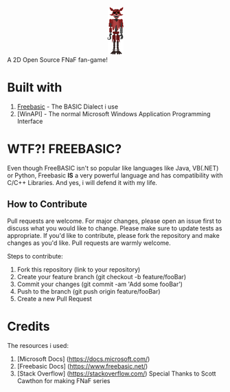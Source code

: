 <center>
  <img src='./res/foxy/foxy.bmp'>
</center>
A 2D Open Source FNaF fan-game! 

# Built with
1. [Freebasic](https://www.freebasic.net/) - The BASIC Dialect i use
2. [WinAPI] - The normal Microsoft Windows Application Programming Interface

# WTF?! FREEBASIC?
Even though FreeBASIC isn't so popular like languages like Java, VB(.NET) or Python, Freebasic **IS** a very powerful language and has compatibility with C/C++ Libraries. And yes, i will defend it with my life.

## How to Contribute
Pull requests are welcome. For major changes, please open an issue first to discuss what you would like to change. Please make sure to update tests as appropriate. If you'd like to contribute, please fork the repository and make changes as you'd like. Pull requests are warmly welcome.

Steps to contribute:
1. Fork this repository (link to your repository)
2. Create your feature branch (git checkout -b feature/fooBar)
3. Commit your changes (git commit -am 'Add some fooBar')
4. Push to the branch (git push origin feature/fooBar)
5. Create a new Pull Request

# Credits
The resources i used:
1. [Microsoft Docs] (https://docs.microsoft.com/)
2. [Freebasic Docs] (https://www.freebasic.net/)
3. [Stack Overflow] (https://stackoverflow.com/)
Special Thanks to Scott Cawthon for making FNaF series

